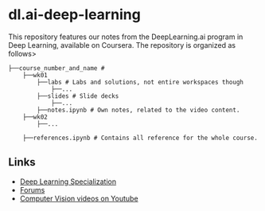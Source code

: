 # dl.ai-deep-learning

This repository features our notes from the DeepLearning.ai program in Deep Learning, available on Coursera. The repository is organized as follows>

```
├──course_number_and_name #
    ├──wk01
        ├──labs # Labs and solutions, not entire workspaces though
            ├──...
        ├──slides # Slide decks
            ├──...
        ├──notes.ipynb # Own notes, related to the video content.
    ├──wk02
        ├──...

    ├──references.ipynb # Contains all reference for the whole course.
```

## Links

* [Deep Learning Specialization](https://www.coursera.org/specializations/deep-learning)
* [Forums](https://community.deeplearning.ai/)
* [Computer Vision videos on Youtube](https://www.youtube.com/watch?v=ArPaAX_PhIs&list=PLkDaE6sCZn6Gl29AoE31iwdVwSG-KnDzF&ab_channel=DeepLearningAI)